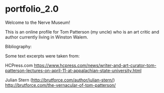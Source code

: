 # portfolio_2.0


Welcome to the Nerve Museum!

This is an online profile for Tom Patterson (my uncle) who is an art critic and author currently living in Winston Walem.




Bibliography:

Some text excerpts were taken from:

HCPress.com
https://www.hcpress.com/news/writer-and-art-curator-tom-patterson-lectures-on-april-11-at-appalachian-state-university.html

Julian Stern (http://brutforce.com/author/julian-stern/)
http://brutforce.com/the-vernacular-of-tom-patterson/


